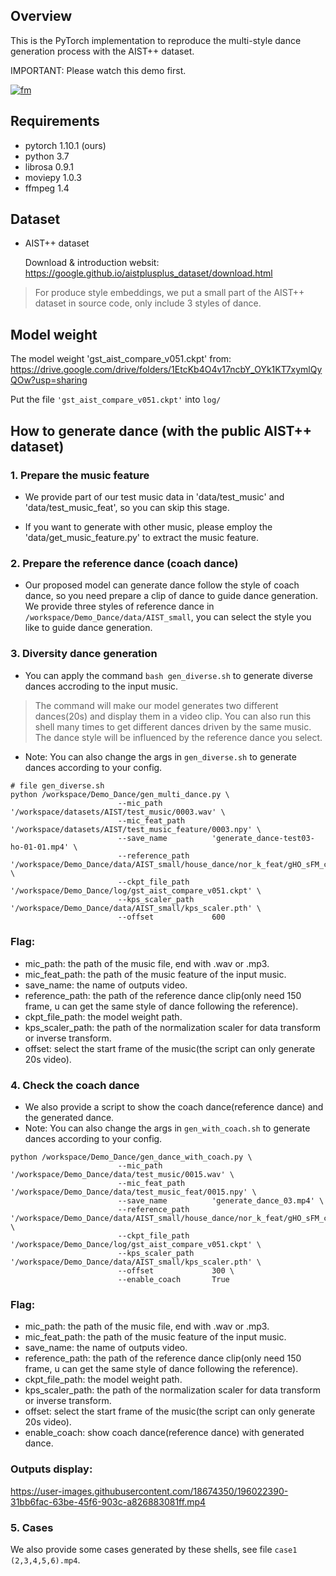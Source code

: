 ## Overview
This is the PyTorch implementation to reproduce the multi-style dance generation process with the AIST++ dataset.

IMPORTANT: Please watch this demo first.
<!-- ![![demo](https://user-images.githubusercontent.com/18674350/196024853-81c74407-ae38-464f-bb32-9a9f10e89920.png)](https://youtu.be/AIGkObm99jk) -->
[![fm](https://user-images.githubusercontent.com/18674350/196024953-98387843-a760-442c-9f76-e70776417f89.png)](https://youtu.be/AIGkObm99jk)


## Requirements
- pytorch 1.10.1 (ours)
- python 3.7
- librosa 0.9.1
- moviepy 1.0.3
- ffmpeg 1.4

## Dataset

- AIST++ dataset
    
    Download & introduction websit: https://google.github.io/aistplusplus_dataset/download.html

> For produce style embeddings, we put a small part of the AIST++ dataset in source code, only include 3 styles of dance.


## Model weight

The model weight 'gst_aist_compare_v051.ckpt' from: https://drive.google.com/drive/folders/1EtcKb4O4v17ncbY_OYk1KT7xymlQyQOw?usp=sharing

Put the file ```'gst_aist_compare_v051.ckpt'``` into ```log/```


## How to generate dance (with the public AIST++ dataset)

### 1. Prepare the music feature

- We provide part of our test music data in 'data/test_music' and 'data/test_music_feat', so you can skip this stage.

- If you want to generate with other music, please employ the 'data/get_music_feature.py' to extract the music feature.

### 2. Prepare the reference dance  (coach dance)

- Our proposed model can generate dance follow the style of coach dance, so you need prepare a clip of dance to guide dance generation. We provide three styles of reference dance in ```
/workspace/Demo_Dance/data/AIST_small```, you can select the style you like to guide dance generation. 

### 3. Diversity dance generation

- You can apply the command ```bash gen_diverse.sh``` to generate diverse dances accroding to the input music.
> The command will make our model generates two different dances(20s) and display them in a video clip. You can also run this shell many times to get different dances driven by the same music. The dance style will be influenced by the reference dance you select.

- Note: You can also change the args in ```gen_diverse.sh``` to generate dances according to your config.
```
# file gen_diverse.sh
python /workspace/Demo_Dance/gen_multi_dance.py \
                        --mic_path           '/workspace/datasets/AIST/test_music/0003.wav' \
                        --mic_feat_path      '/workspace/datasets/AIST/test_music_feature/0003.npy' \
                        --save_name          'generate_dance-test03-ho-01-01.mp4' \
                        --reference_path     '/workspace/Demo_Dance/data/AIST_small/house_dance/nor_k_feat/gHO_sFM_cAll_d19_mHO0_ch01.npy' \
                        --ckpt_file_path     '/workspace/Demo_Dance/log/gst_aist_compare_v051.ckpt' \
                        --kps_scaler_path    '/workspace/Demo_Dance/data/AIST_small/kps_scaler.pth' \
                        --offset             600

```

### Flag:
- mic_path: the path of the music file, end with .wav or .mp3.
- mic_feat_path: the path of the music feature of the input music.
- save_name: the name of outputs video.
- reference_path: the path of the reference dance clip(only need 150 frame, u can get the same style of dance following the reference).
- ckpt_file_path: the model weight path.
- kps_scaler_path: the path of the normalization scaler for data transform or inverse transform.
- offset: select the start frame of the music(the script can only generate 20s video).




### 4. Check the coach dance

- We also provide a script to show the coach dance(reference dance) and the generated dance.
- Note: You can also change the args in ```gen_with_coach.sh``` to generate dances according to your config.
```
python /workspace/Demo_Dance/gen_dance_with_coach.py \
                        --mic_path           '/workspace/Demo_Dance/data/test_music/0015.wav' \
                        --mic_feat_path      '/workspace/Demo_Dance/data/test_music_feat/0015.npy' \
                        --save_name          'generate_dance_03.mp4' \
                        --reference_path     '/workspace/Demo_Dance/data/AIST_small/house_dance/nor_k_feat/gHO_sFM_cAll_d19_mHO0_ch01.npy' \
                        --ckpt_file_path     '/workspace/Demo_Dance/log/gst_aist_compare_v051.ckpt' \
                        --kps_scaler_path    '/workspace/Demo_Dance/data/AIST_small/kps_scaler.pth' \
                        --offset             300 \
                        --enable_coach       True

```

### Flag:
- mic_path: the path of the music file, end with .wav or .mp3.
- mic_feat_path: the path of the music feature of the input music.
- save_name: the name of outputs video.
- reference_path: the path of the reference dance clip(only need 150 frame, u can get the same style of dance following the reference).
- ckpt_file_path: the model weight path.
- kps_scaler_path: the path of the normalization scaler for data transform or inverse transform.
- offset: select the start frame of the music(the script can only generate 20s video).
- enable_coach: show coach dance(reference dance) with generated dance.

### Outputs display:



https://user-images.githubusercontent.com/18674350/196022390-31bb6fac-63be-45f6-903c-a826883081ff.mp4



### 5. Cases

We also provide some cases generated by these shells, see file ```case1 (2,3,4,5,6).mp4```.







